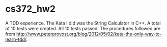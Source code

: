 # cs372_hw2
A TDD experience.
The Kata I did was the String Calculator in C++. 
A total of 10 tests were created. All 10 tests passed.
The procedures followed are from http://www.peterprovost.org/blog/2012/05/02/kata-the-only-way-to-learn-tdd/. 
